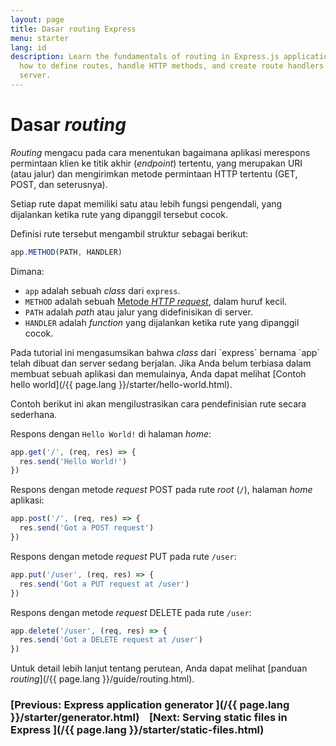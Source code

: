 ```yaml
---
layout: page
title: Dasar routing Express
menu: starter
lang: id
description: Learn the fundamentals of routing in Express.js applications, including
  how to define routes, handle HTTP methods, and create route handlers for your web
  server.
---
```


# Dasar _routing_

_Routing_ mengacu pada cara menentukan bagaimana aplikasi merespons permintaan klien ke titik akhir (_endpoint_) tertentu, yang merupakan URI (atau jalur) dan mengirimkan metode permintaan HTTP tertentu (GET, POST, dan seterusnya).

Setiap rute dapat memiliki satu atau lebih fungsi pengendali, yang dijalankan ketika rute yang dipanggil tersebut cocok.

Definisi rute tersebut mengambil struktur sebagai berikut:

```js
app.METHOD(PATH, HANDLER)
```

Dimana:

- `app` adalah sebuah _class_ dari `express`.
- `METHOD` adalah sebuah [Metode _HTTP request_](https://en.wikipedia.org/wiki/Hypertext_Transfer_Protocol#Request_methods), dalam huruf kecil.
- `PATH` adalah _path_ atau jalur yang didefinisikan di server.
- `HANDLER` adalah _function_ yang dijalankan ketika rute yang dipanggil cocok.

<div class="doc-box doc-notice" markdown="1">
Pada tutorial ini mengasumsikan bahwa <em>class</em> dari `express` bernama `app` telah dibuat dan server sedang berjalan. Jika Anda belum terbiasa dalam membuat sebuah aplikasi dan memulainya, Anda dapat melihat [Contoh hello world](/{{ page.lang }}/starter/hello-world.html).
</div>

Contoh berikut ini akan mengilustrasikan cara pendefinisian rute secara sederhana.

Respons dengan `Hello World!` di halaman _home_:

```js
app.get('/', (req, res) => {
  res.send('Hello World!')
})
```

Respons dengan metode _request_ POST pada rute _root_ (`/`), halaman _home_ aplikasi:

```js
app.post('/', (req, res) => {
  res.send('Got a POST request')
})
```

Respons dengan metode _request_ PUT pada rute `/user`:

```js
app.put('/user', (req, res) => {
  res.send('Got a PUT request at /user')
})
```

Respons dengan metode _request_ DELETE pada rute `/user`:

```js
app.delete('/user', (req, res) => {
  res.send('Got a DELETE request at /user')
})
```

Untuk detail lebih lanjut tentang perutean, Anda dapat melihat [panduan _routing_](/{{ page.lang }}/guide/routing.html).

###  [Previous: Express application generator ](/{{ page.lang }}/starter/generator.html)&nbsp;&nbsp;&nbsp;&nbsp;[Next: Serving static files in Express ](/{{ page.lang }}/starter/static-files.html)
